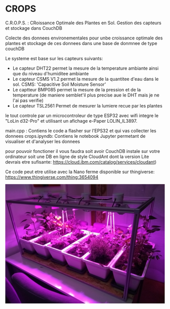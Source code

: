 # CROPS
C.R.O.P.S. : CRoissance Optimale des Plantes en Sol. Gestion des capteurs et stockage dans CouchDB

Colecte des donnees environementales pour unbe croissance optimale des plantes
et stockage de ces donnees dans une base de donmnee de type couchDB

Le systeme est base sur les capteurs suivants:
 - Le capteur DHT22 permet la mesure de la temperature ambiante
   ainsi que du niveau d'humiditee ambiante
 - Le capteur CSMS V1.2 permet la mesure de la quantitee d'eau dans le sol.
   CSMS: 'Capacitive Soil Moisture Sensor'
 - Le captteur BMP085 permet la mesure de la pression et de la temperature
   (de maniere semblet'il plus precise aue le DHT mais je ne l'ai pas verifie)
 - Le capteur TSL2561 Permet de mesurer la lumiere recue par les plantes
 
 le tout controle par un microcontroleur de type ESP32 avec wifi integre le "LoLin d32-Pro" et utilisant un afichage e-Paper LOLIN_IL3897.
 
 main.cpp    : Contiens le code a flasher sur l'EPS32 et qui vas collecter les donnees
 crops.ipyndb: Contiens le notebook Jupyter permetant de visualiser et d'analyser les donnees
 
 pour pouvoir fonctioner il vous faudra soit avoir CouchDB instale sur votre ordinateur soit une DB en ligne de style CloudAnt dont la version Lite devrais etre sufisante: https://cloud.ibm.com/catalog/services/cloudant) 
 
 
Ce code peut etre utilise avec la Nano ferme disponible sur thingiverse: https://www.thingiverse.com/thing:3654094

![NanoFarm Picture](https://github.com/kolergy/CROPS/blob/master/IMG_20190528_093121088.jpg)
